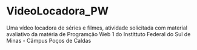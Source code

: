 # VideoLocadora_PW
 Uma vídeo locadora de séries e filmes, atividade solicitada com material avaliativo da matéria de Programção Web 1 do Instittuto Federal do Sul de Minas - Câmpus Poços de Caldas
